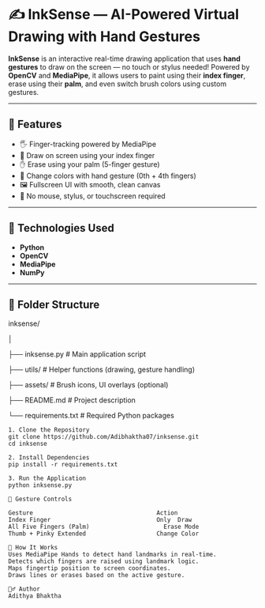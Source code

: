 # ✍️ InkSense — AI-Powered Virtual Drawing with Hand Gestures

**InkSense** is an interactive real-time drawing application that uses **hand gestures** to draw on the screen — no touch or stylus needed! Powered by **OpenCV** and **MediaPipe**, it allows users to paint using their **index finger**, erase using their **palm**, and even switch brush colors using custom gestures.

---

## 🎯 Features

- 🖐️ Finger-tracking powered by MediaPipe
- 🎨 Draw on screen using your index finger
- ✋ Erase using your palm (5-finger gesture)
- 🌈 Change colors with hand gesture (0th + 4th fingers)
- 🖼️ Fullscreen UI with smooth, clean canvas
- 🧠 No mouse, stylus, or touchscreen required

---

## 🚀 Technologies Used

- **Python**
- **OpenCV**
- **MediaPipe**
- **NumPy**

---

## 📂 Folder Structure

inksense/

│

├── inksense.py # Main application script

├── utils/ # Helper functions (drawing, gesture handling)

├── assets/ # Brush icons, UI overlays (optional)

├── README.md # Project description

└── requirements.txt # Required Python packages

```
1. Clone the Repository
git clone https://github.com/Adibhaktha07/inksense.git
cd inksense

2. Install Dependencies
pip install -r requirements.txt

3. Run the Application
python inksense.py

🧠 Gesture Controls

Gesture	                                  Action
Index Finger                              Only	Draw
All Five Fingers (Palm)                  	Erase Mode
Thumb + Pinky Extended	                  Change Color

🤖 How It Works
Uses MediaPipe Hands to detect hand landmarks in real-time.
Detects which fingers are raised using landmark logic.
Maps fingertip position to screen coordinates.
Draws lines or erases based on the active gesture.

🙋‍♂️ Author
Adithya Bhaktha
